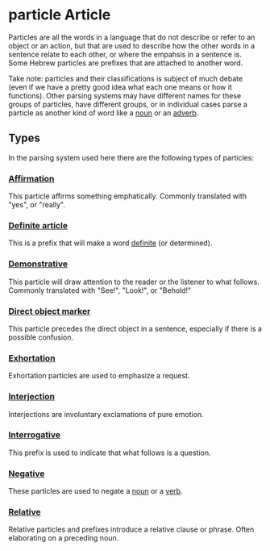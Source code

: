 # particle Article
Particles are all the words in a language that do not describe or refer to an object or an action, but that are used to describe how the other words in a sentence relate to each other, or where the empahsis in a sentence is. Some Hebrew particles are prefixes that are attached to another word.

Take note: particles and their classifications is subject of much debate (even if we have a pretty good idea what each one means or how it functions). Other parsing systems may have different names for these groups of particles, have different groups, or in individual cases parse a particle as another kind of word like a [noun](https://git.door43.org/Door43/en-uhg/src/master/content/noun/02.md) or an [adverb](https://git.door43.org/Door43/en-uhg/src/master/content/adverb/02.md).

## Types
In the parsing system used here there are the following types of particles:

### [Affirmation](https://git.door43.org/Door43/en-uhg/src/master/content/particle_affirmation/02.md)	
This particle affirms something emphatically. Commonly translated with "yes", or "really".
 
### [Definite article](https://git.door43.org/Door43/en-uhg/src/master/content/particle_definite_article/02.md)
This is a prefix that will make a word [definite](https://git.door43.org/Door43/en-uhg/src/master/content/state_determined/02.md) (or determined).
 
### [Demonstrative](https://git.door43.org/Door43/en-uhg/src/master/content/particle_demonstrative/02.md)	
This particle will draw attention to the reader or the listener to what follows. Commonly translated with "See!", "Look!", or "Behold!"

### [Direct object marker](https://git.door43.org/Door43/en-uhg/src/master/content/particle_direct_object_marker/02.md)
This particle precedes the direct object in a sentence, especially if there is a possible confusion.

### [Exhortation](https://git.door43.org/Door43/en-uhg/src/master/content/particle_exhortation/02.md)	
Exhortation particles are used to emphasize a request.

### [Interjection](https://git.door43.org/Door43/en-uhg/src/master/content/particle_interjection/02.md)	
Interjections are involuntary exclamations of pure emotion.

### [Interrogative](https://git.door43.org/Door43/en-uhg/src/master/content/particle_interrogative/02.md)	
This prefix is used to indicate that what follows is a question.

### [Negative](https://git.door43.org/Door43/en-uhg/src/master/content/particle_negative/02.md)	
These particles are used to negate a [noun](https://git.door43.org/Door43/en-uhg/src/master/content/noun/02.md) or a [verb](https://git.door43.org/Door43/en-uhg/src/master/content/verb/02.md).

### [Relative](https://git.door43.org/Door43/en-uhg/src/master/content/particle_relative/02.md)
Relative particles and prefixes introduce a relative clause or phrase. Often elaborating on a preceding noun.